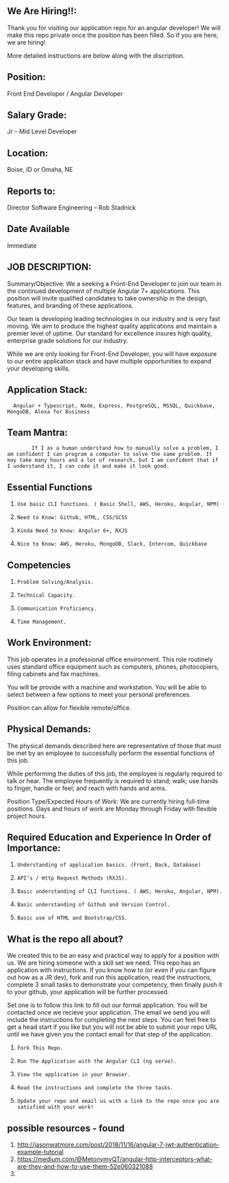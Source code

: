 ## We Are Hiring!!:
Thank you for visiting our application repo for an angular developer! We will make this repo private once the position has been filled. So if you are here, we are hiring! 

More detailed instructions are below along with the discription.

## Position:
Front End Developer / Angular Developer
 
## Salary Grade:
Jr – Mid Level Developer
 
## Location:
Boise, ID or Omaha, NE
 
## Reports to:
Director Software Engineering – Rob Stadnick
 
## Date Available
Immediate
 
## JOB DESCRIPTION:
 
Summary/Objective:
We a seeking a Front-End Developer to join our team in the continued development of multiple Angular 7+ applications. This position will invite qualified candidates to take ownership in the design, features, and branding of these applications.
 
Our team is developing leading technologies in our industry and is very fast moving. We aim to produce the highest quality applications and maintain a premier level of uptime. Our standard for excellence insures high quality, enterprise grade solutions for our industry.

While we are only looking for Front-End Developer, you will have exposure to our entire application stack and have multiple opportunities to expand your developing skills.
 
## Application Stack:
      Angular + Typescript, Node, Express, PostgreSQL, MSSQL, Quickbase, MongoDB, Alexa for Business

## Team Mantra:
        	If I as a human understand how to manually solve a problem, I am confident I can program a computer to solve the same problem. It may take many hours and a lot of research, but I am confident that if I understand it, I can code it and make it look good.
 
## Essential Functions
1.     Use basic CLI functions. ( Basic Shell, AWS, Heroku, Angular, NPM)
2.     Need to Know: Github, HTML, CSS/SCSS
3.     Kinda Need to Know: Angular 6+, RXJS
4.     Nice to Know: AWS, Heroku, MongoDB, Slack, Intercom, Quickbase


## Competencies
1.     Problem Solving/Analysis.
2.     Technical Capacity.
3.     Communication Proficiency.
4.     Time Management.
 
 
## Work Environment:
This job operates in a professional office environment. This role routinely
uses standard office equipment such as computers, phones, photocopiers,
filing cabinets and fax machines.
 
You will be provide with a machine and workstation. You will be able to select between a few options to meet your personal preferences.
 
Position can allow for flexible remote/office.
 
## Physical Demands:
The physical demands described here are representative of those that must
be met by an employee to successfully perform the essential functions of
this job.
 
While performing the duties of this job, the employee is regularly required to
talk or hear. The employee frequently is required to stand; walk; use hands
to finger, handle or feel; and reach with hands and arms.
 
Position Type/Expected Hours of Work:
We are currently hiring full-time positions. Days and hours of work are Monday through
Friday with flexible project hours.
 
## Required Education and Experience In Order of Importance:
 
1.     Understanding of application basics. (Front, Back, Database)
2.     API’s / Http Request Methods (RXJS).
3.     Basic understanding of CLI functions. ( AWS, Heroku, Angular, NPM).
4.     Basic understanding of Github and Version Control.
5.     Basic use of HTML and Bootstrap/CSS.

## What is the repo all about?

We created this to be an easy and practical way to apply for a position with us. We are hiring someone with a skill set we need. This repo has an application with instructions. If you know how to (or even if you can figure out how as a JR dev), fork and run this application, read the instructions, complete 3 small tasks to demonstrate your competency, then finally push it to your github, your application will be further processed.

Set one is to follow this link <INSERT THE LINK> to fill out our formal application. You will be contacted once we recieve your application. The email we send you will include the instructions for completing the next steps. You can feel free to get a head start if you like but you will not be able to submit your repo URL until we have given you the contact email for that step of the application.

1.     Fork This Repo.
2.     Run The Application with the Angular CLI (ng serve).
3.     View the application in your Browser.
4.     Read the instructions and complete the three tasks.
5.     Update your repo and email us with a link to the repo once you are satisfied with your work!

## possible resources - found
1. http://jasonwatmore.com/post/2018/11/16/angular-7-jwt-authentication-example-tutorial
2. https://medium.com/@MetonymyQT/angular-http-interceptors-what-are-they-and-how-to-use-them-52e060321088
3. 